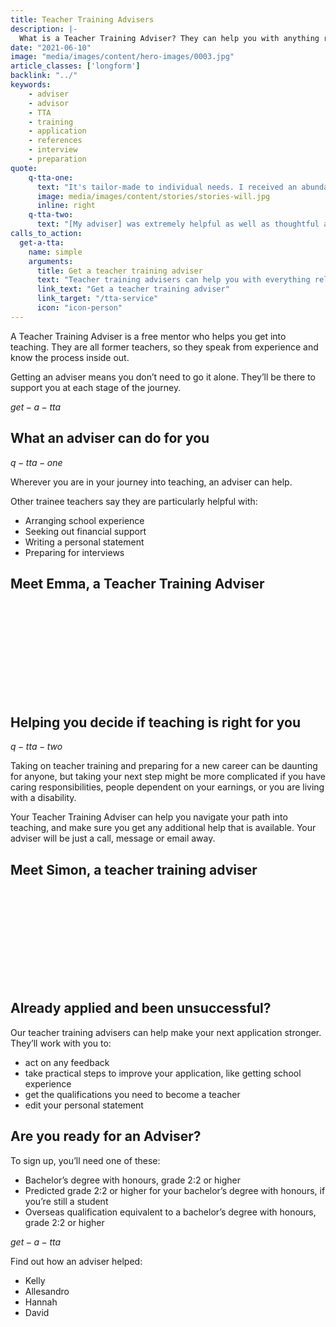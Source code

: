 ```yaml
---
title: Teacher Training Advisers
description: |-
  What is a Teacher Training Adviser? They can help you with anything related to getting into teaching, such as writing your application, funding and interview preparation.
date: "2021-06-10"
image: "media/images/content/hero-images/0003.jpg"
article_classes: ['longform']
backlink: "../"
keywords: 
    - adviser
    - advisor
    - TTA
    - training
    - application
    - references
    - interview
    - preparation
quote:
    q-tta-one:
      text: "It's tailor-made to individual needs. I received an abundance of help."
      image: media/images/content/stories/stories-will.jpg
      inline: right
    q-tta-two:
      text: "[My adviser] was extremely helpful as well as thoughtful and understanding."
calls_to_action:
  get-a-tta:
    name: simple
    arguments:
      title: Get a teacher training adviser
      text: "Teacher training advisers can help you with everything related to applying for teacher training."
      link_text: "Get a teacher training adviser"
      link_target: "/tta-service"
      icon: "icon-person"
---
```

A Teacher Training Adviser is a free mentor who helps you get into teaching. They are all former teachers, so they speak from experience and know the process inside out.

Getting an adviser means you don’t need to go it alone. They’ll be there to support you at each stage of the journey. 

$get-a-tta$

## What an adviser can do for you

$q-tta-one$

Wherever you are in your journey into teaching, an adviser can help. 

Other trainee teachers say they are particularly helpful with: 

* Arranging school experience
* Seeking out financial support
* Writing a personal statement
* Preparing for interviews

## Meet Emma, a Teacher Training Adviser

<iframe class="lazyload" data-src="https://www.youtube-nocookie.com/embed/ZaGL8c4FkLA" frameborder="0" allow="autoplay; encrypted-media" allowfullscreen></iframe>

## Helping you decide if teaching is right for you

$q-tta-two$

Taking on teacher training and preparing for a new career can be daunting for anyone, but taking your next step might be more complicated if you have caring responsibilities, people dependent on your earnings, or you are living with a disability. 

Your Teacher Training Adviser can help you navigate your path into teaching, and make sure you get any additional help that is available. Your adviser will be just a call, message or email away.

## Meet Simon, a teacher training adviser

<iframe class="lazyload" data-src="https://www.youtube-nocookie.com/embed/T9Bhcaa6LJ4" frameborder="0" allow="autoplay; encrypted-media" allowfullscreen></iframe>

## Already applied and been unsuccessful?

Our teacher training advisers can help make your next application stronger. They’ll work with you to:

* act on any feedback
* take practical steps to improve your application, like getting school experience
* get the qualifications you need to become a teacher
* edit your personal statement

## Are you ready for an Adviser? 

To sign up, you’ll need one of these:

* Bachelor’s degree with honours, grade 2:2 or higher
* Predicted grade 2:2 or higher for your bachelor’s degree with honours, if you’re still a student
* Overseas qualification equivalent to a bachelor’s degree with honours, grade 2:2 or higher

$get-a-tta$

Find out how an adviser helped:

* Kelly
* Allesandro
* Hannah
* David